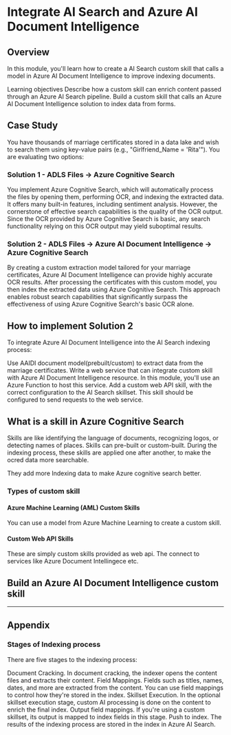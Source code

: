 
# Integrate AI Search and Azure AI Document Intelligence

## Overview

In this module, you'll learn how to create a AI Search custom skill that calls a model in Azure AI Document Intelligence to improve indexing documents.

Learning objectives
Describe how a custom skill can enrich content passed through an Azure AI Search pipeline.
Build a custom skill that calls an Azure AI Document Intelligence solution to index data from forms.


## Case Study

You have thousands of marriage certificates stored in a data lake and wish to search them using key-value pairs (e.g., "Girlfriend_Name = 'Rita'"). You are evaluating two options:

### Solution 1 - ADLS Files -> Azure Cognitive Search

You implement Azure Cognitive Search, which will automatically process the files by opening them, performing OCR, and indexing the extracted data. It offers many built-in features, including sentiment analysis. However, the cornerstone of effective search capabilities is the quality of the OCR output. Since the OCR provided by Azure Cognitive Search is basic, any search functionality relying on this OCR output may yield suboptimal results.

### Solution 2 - ADLS Files -> Azure AI Document Intelligence -> Azure Cognitive Search

By creating a custom extraction model tailored for your marriage certificates, Azure AI Document Intelligence can provide highly accurate OCR results. After processing the certificates with this custom model, you then index the extracted data using Azure Cognitive Search. This approach enables robust search capabilities that significantly surpass the effectiveness of using Azure Cognitive Search's basic OCR alone.


## How to implement Solution 2

To integrate Azure AI Document Intelligence into the AI Search indexing process:

Use AAIDI document model(prebuilt/custom) to extract data from the marriage certificates.
Write a web service that can integrate custom skill with Azure AI Document Intelligence resource. In this module, you'll use an Azure Function to host this service.
Add a custom web API skill, with the correct configuration to the AI Search skillset. This skill should be configured to send requests to the web service.

## What is a skill in Azure Cognitive Search

Skills are like identifying the language of documents, recognizing logos, or detecting names of places. Skills can pre-built or custom-built. During the indexing process, these skills are applied one after another, to make the ocred data more searchable.

They add more Indexing data to make Azure cognitive search better.

### Types of custom skill

#### Azure Machine Learning (AML) Custom Skills
You can use a model from Azure Machine Learning to create a custom skill.

#### Custom Web API Skills
These are simply custom skills provided as web api. The connect to services like Azure Document Intellingece etc.


## Build an Azure AI Document Intelligence custom skill



---
## Appendix

### Stages of Indexing process

There are five stages to the indexing process:

Document Cracking. In document cracking, the indexer opens the content files and extracts their content.
Field Mappings. Fields such as titles, names, dates, and more are extracted from the content. You can use field mappings to control how they're stored in the index.
Skillset Execution. In the optional skillset execution stage, custom AI processing is done on the content to enrich the final index.
Output field mappings. If you're using a custom skillset, its output is mapped to index fields in this stage.
Push to index. The results of the indexing process are stored in the index in Azure AI Search.
